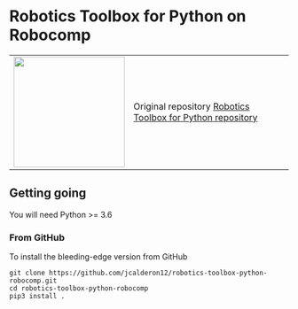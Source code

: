 # Robotics Toolbox for Python on Robocomp

<table style="border:0px">
<tr style="border:0px">
<td style="border:0px">
<img src="https://github.com/petercorke/robotics-toolbox-python/raw/master/docs/figs/RobToolBox_RoundLogoB.png" width="200"></td>
<td style="border:0px">
Original repository <a href="https://github.com/petercorke/robotics-toolbox-python">Robotics Toolbox for Python repository </a>
</td>
</tr>
</table>

<!-- <br> -->

## Getting going

You will need Python >= 3.6

### From GitHub

To install the bleeding-edge version from GitHub

```shell script
git clone https://github.com/jcalderon12/robotics-toolbox-python-robocomp.git
cd robotics-toolbox-python-robocomp
pip3 install .
```

<a id='4'></a>
